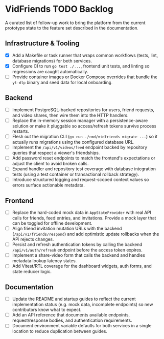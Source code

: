 # VidFriends TODO Backlog

A curated list of follow-up work to bring the platform from the current prototype
state to the feature set described in the documentation.

## Infrastructure & Tooling
- [x] Add a Makefile or task runner that wraps common workflows (tests, lint,
      database migrations) for both services.
- [x] Configure CI to run `go test ./...`, frontend unit tests, and linting so
      regressions are caught automatically.
- [ ] Provide container images or Docker Compose overrides that bundle the
      `yt-dlp` binary and seed data for local onboarding.

## Backend
- [ ] Implement PostgreSQL-backed repositories for users, friend requests, and
      video shares, then wire them into the HTTP handlers.
- [ ] Replace the in-memory session manager with a persistence-aware solution or
      make it pluggable so access/refresh tokens survive process restarts.
- [ ] Flesh out the migration CLI (`go run ./cmd/vidfriends migrate ...`) so it
      actually runs migrations using the configured database URL.
- [ ] Implement the `/api/v1/videos/feed` endpoint backed by repository queries
      that respect a viewer's friendships.
- [ ] Add password reset endpoints to match the frontend's expectations or
      adjust the client to avoid broken calls.
- [ ] Expand handler and repository test coverage with database integration
      tests (using a test container or transactional rollback strategy).
- [ ] Introduce structured logging and request-scoped context values so errors
      surface actionable metadata.

## Frontend
- [ ] Replace the hard-coded mock data in `AppStateProvider` with real API calls
      for friends, feed entries, and invitations. Provide a mock layer that can
      be toggled for offline development.
- [ ] Align friend invitation mutation URLs with the backend (`/api/v1/friends/respond`)
      and add optimistic update rollbacks when the API rejects changes.
- [ ] Persist and refresh authentication tokens by calling the backend
      `/api/v1/auth/refresh` endpoint before the access token expires.
- [ ] Implement a share-video form that calls the backend and handles metadata
      lookup latency states.
- [ ] Add Vitest/RTL coverage for the dashboard widgets, auth forms, and state
      reducer logic.

## Documentation
- [ ] Update the README and startup guides to reflect the current implementation
      status (e.g. mock data, incomplete endpoints) so new contributors know what
      to expect.
- [ ] Add an API reference that documents available endpoints, request/response
      bodies, and authentication requirements.
- [ ] Document environment variable defaults for both services in a single
      location to reduce duplication between guides.
